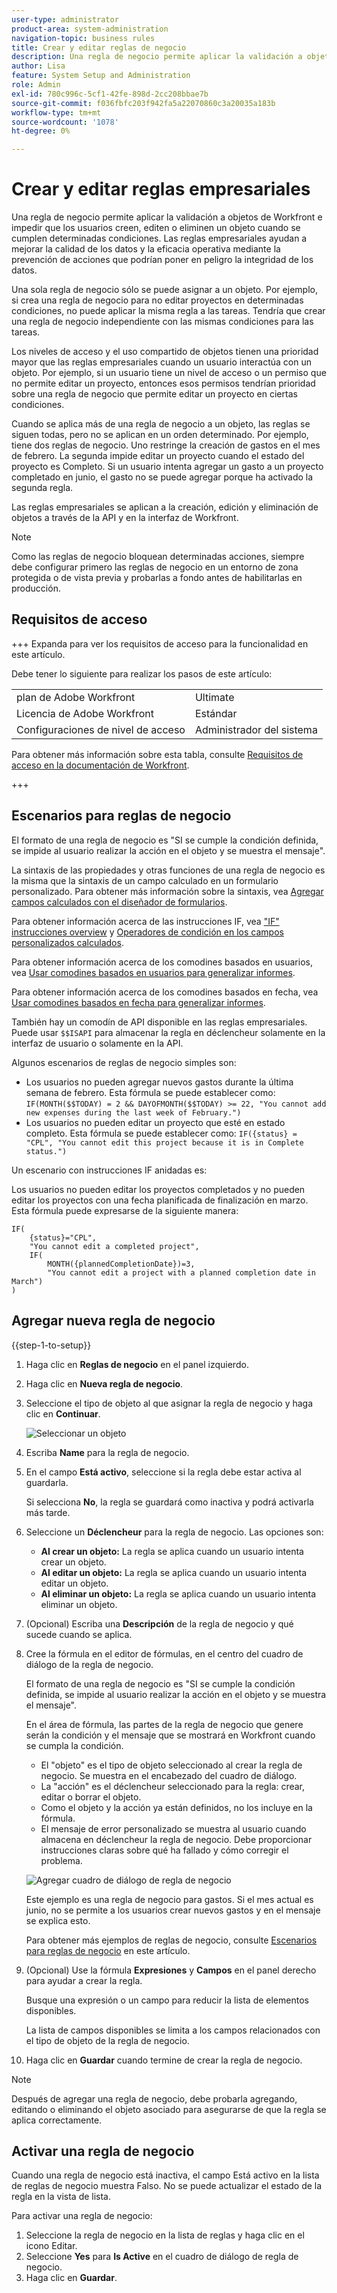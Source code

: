 ```yaml
---
user-type: administrator
product-area: system-administration
navigation-topic: business rules
title: Crear y editar reglas de negocio
description: Una regla de negocio permite aplicar la validación a objetos de Workfront e impedir que los usuarios creen, editen o eliminen un objeto cuando se cumplen determinadas condiciones. Las reglas empresariales ayudan a mejorar la calidad de los datos y la eficacia operativa mediante la prevención de acciones que podrían poner en peligro la integridad de los datos.
author: Lisa
feature: System Setup and Administration
role: Admin
exl-id: 780c996c-5cf1-42fe-898d-2cc208bbae7b
source-git-commit: f036fbfc203f942fa5a22070860c3a20035a183b
workflow-type: tm+mt
source-wordcount: '1078'
ht-degree: 0%

---
```


# Crear y editar reglas empresariales

Una regla de negocio permite aplicar la validación a objetos de Workfront e impedir que los usuarios creen, editen o eliminen un objeto cuando se cumplen determinadas condiciones. Las reglas empresariales ayudan a mejorar la calidad de los datos y la eficacia operativa mediante la prevención de acciones que podrían poner en peligro la integridad de los datos.

Una sola regla de negocio sólo se puede asignar a un objeto. Por ejemplo, si crea una regla de negocio para no editar proyectos en determinadas condiciones, no puede aplicar la misma regla a las tareas. Tendría que crear una regla de negocio independiente con las mismas condiciones para las tareas.

Los niveles de acceso y el uso compartido de objetos tienen una prioridad mayor que las reglas empresariales cuando un usuario interactúa con un objeto. Por ejemplo, si un usuario tiene un nivel de acceso o un permiso que no permite editar un proyecto, entonces esos permisos tendrían prioridad sobre una regla de negocio que permite editar un proyecto en ciertas condiciones.

Cuando se aplica más de una regla de negocio a un objeto, las reglas se siguen todas, pero no se aplican en un orden determinado. Por ejemplo, tiene dos reglas de negocio. Uno restringe la creación de gastos en el mes de febrero. La segunda impide editar un proyecto cuando el estado del proyecto es Completo. Si un usuario intenta agregar un gasto a un proyecto completado en junio, el gasto no se puede agregar porque ha activado la segunda regla.

Las reglas empresariales se aplican a la creación, edición y eliminación de objetos a través de la API y en la interfaz de Workfront.

>[!NOTE]
>
>Como las reglas de negocio bloquean determinadas acciones, siempre debe configurar primero las reglas de negocio en un entorno de zona protegida o de vista previa y probarlas a fondo antes de habilitarlas en producción.

## Requisitos de acceso

+++ Expanda para ver los requisitos de acceso para la funcionalidad en este artículo.

Debe tener lo siguiente para realizar los pasos de este artículo:

<table style="table-layout:auto"> 
 <col> 
 <col> 
 <tbody> 
  <tr> 
   <td>plan de Adobe Workfront</td> 
   <td>Ultimate</td> 
  </tr> 
  <tr> 
   <td>Licencia de Adobe Workfront</td> 
   <td>Estándar</td> 
  </tr> 
  <tr> 
   <td>Configuraciones de nivel de acceso</td> 
   <td>Administrador del sistema</td> 
  </tr>  
 </tbody> 
</table>

Para obtener más información sobre esta tabla, consulte [Requisitos de acceso en la documentación de Workfront](/help/quicksilver/administration-and-setup/add-users/access-levels-and-object-permissions/access-level-requirements-in-documentation.md).

+++

## Escenarios para reglas de negocio

El formato de una regla de negocio es &quot;SI se cumple la condición definida, se impide al usuario realizar la acción en el objeto y se muestra el mensaje&quot;.

La sintaxis de las propiedades y otras funciones de una regla de negocio es la misma que la sintaxis de un campo calculado en un formulario personalizado. Para obtener más información sobre la sintaxis, vea [Agregar campos calculados con el diseñador de formularios](/help/quicksilver/administration-and-setup/customize-workfront/create-manage-custom-forms/form-designer/design-a-form/add-a-calculated-field.md).

Para obtener información acerca de las instrucciones IF, vea [&quot;IF&quot; instrucciones overview](/help/quicksilver/reports-and-dashboards/reports/calc-cstm-data-reports/if-statements-overview.md) y [Operadores de condición en los campos personalizados calculados](/help/quicksilver/reports-and-dashboards/reports/calc-cstm-data-reports/condition-operators-calculated-custom-expressions.md).

Para obtener información acerca de los comodines basados en usuarios, vea [Usar comodines basados en usuarios para generalizar informes](/help/quicksilver/reports-and-dashboards/reports/reporting-elements/use-user-based-wildcards-generalize-reports.md).

Para obtener información acerca de los comodines basados en fecha, vea [Usar comodines basados en fecha para generalizar informes](/help/quicksilver/reports-and-dashboards/reports/reporting-elements/use-date-based-wildcards-generalize-reports.md).

También hay un comodín de API disponible en las reglas empresariales. Puede usar `$$ISAPI` para almacenar la regla en déclencheur solamente en la interfaz de usuario o solamente en la API.

Algunos escenarios de reglas de negocio simples son:

* Los usuarios no pueden agregar nuevos gastos durante la última semana de febrero. Esta fórmula se puede establecer como: `IF(MONTH($$TODAY) = 2 && DAYOFMONTH($$TODAY) >= 22, "You cannot add new expenses during the last week of February.")`
* Los usuarios no pueden editar un proyecto que esté en estado completo. Esta fórmula se puede establecer como: `IF({status} = "CPL", "You cannot edit this project because it is in Complete status.")`

Un escenario con instrucciones IF anidadas es:

Los usuarios no pueden editar los proyectos completados y no pueden editar los proyectos con una fecha planificada de finalización en marzo. Esta fórmula puede expresarse de la siguiente manera:

```
IF(
    {status}="CPL",
    "You cannot edit a completed project",
    IF(
        MONTH({plannedCompletionDate})=3,
        "You cannot edit a project with a planned completion date in March")
)
```

## Agregar nueva regla de negocio

{{step-1-to-setup}}

1. Haga clic en **Reglas de negocio** en el panel izquierdo.
1. Haga clic en **Nueva regla de negocio**.
1. Seleccione el tipo de objeto al que asignar la regla de negocio y haga clic en **Continuar**.

   ![Seleccionar un objeto](assets/object-for-business-rule2.png)

1. Escriba **Name** para la regla de negocio.
1. En el campo **Está activo**, seleccione si la regla debe estar activa al guardarla.

   Si selecciona **No**, la regla se guardará como inactiva y podrá activarla más tarde.

1. Seleccione un **Déclencheur** para la regla de negocio. Las opciones son:

   * **Al crear un objeto:** La regla se aplica cuando un usuario intenta crear un objeto.
   * **Al editar un objeto:** La regla se aplica cuando un usuario intenta editar un objeto.
   * **Al eliminar un objeto:** La regla se aplica cuando un usuario intenta eliminar un objeto.

1. (Opcional) Escriba una **Descripción** de la regla de negocio y qué sucede cuando se aplica.
1. Cree la fórmula en el editor de fórmulas, en el centro del cuadro de diálogo de la regla de negocio.

   El formato de una regla de negocio es &quot;SI se cumple la condición definida, se impide al usuario realizar la acción en el objeto y se muestra el mensaje&quot;.

   En el área de fórmula, las partes de la regla de negocio que genere serán la condición y el mensaje que se mostrará en Workfront cuando se cumpla la condición.

   * El &quot;objeto&quot; es el tipo de objeto seleccionado al crear la regla de negocio. Se muestra en el encabezado del cuadro de diálogo.
   * La &quot;acción&quot; es el déclencheur seleccionado para la regla: crear, editar o borrar el objeto.
   * Como el objeto y la acción ya están definidos, no los incluye en la fórmula.
   * El mensaje de error personalizado se muestra al usuario cuando almacena en déclencheur la regla de negocio. Debe proporcionar instrucciones claras sobre qué ha fallado y cómo corregir el problema.

   ![Agregar cuadro de diálogo de regla de negocio](assets/add-business-rule-dialog-no-ai-button.png)

   Este ejemplo es una regla de negocio para gastos. Si el mes actual es junio, no se permite a los usuarios crear nuevos gastos y en el mensaje se explica esto.

   Para obtener más ejemplos de reglas de negocio, consulte [Escenarios para reglas de negocio](#scenarios-for-business-rules) en este artículo.

1. (Opcional) Use la fórmula **Expresiones** y **Campos** en el panel derecho para ayudar a crear la regla.

   Busque una expresión o un campo para reducir la lista de elementos disponibles.

   La lista de campos disponibles se limita a los campos relacionados con el tipo de objeto de la regla de negocio.

1. Haga clic en **Guardar** cuando termine de crear la regla de negocio.

>[!NOTE]
>
>Después de agregar una regla de negocio, debe probarla agregando, editando o eliminando el objeto asociado para asegurarse de que la regla se aplica correctamente.

## Activar una regla de negocio

Cuando una regla de negocio está inactiva, el campo Está activo en la lista de reglas de negocio muestra Falso. No se puede actualizar el estado de la regla en la vista de lista.

Para activar una regla de negocio:

1. Seleccione la regla de negocio en la lista de reglas y haga clic en el icono Editar.
1. Seleccione **Yes** para **Is Active** en el cuadro de diálogo de regla de negocio.
1. Haga clic en **Guardar**.
